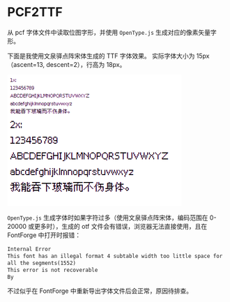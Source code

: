 # PCF2TTF

从 pcf 字体文件中读取位图字形，并使用 `OpenType.js` 生成对应的像素矢量字形。

下面是我使用文泉驿点阵宋体生成的 TTF 字体效果。
实际字体大小为 15px（ascent=13, descent=2），行高为 18px。

![example](./assets/example.png)

`OpenType.js` 生成字体时如果字符过多（使用文泉驿点阵宋体，编码范围在 0-20000 或更多时），生成的 otf 文件会有错误，浏览器无法直接使用，且在 FontForge 中打开时报错：

```
Internal Error
This font has an illegal format 4 subtable width too little space for all the segments(1552)
This error is not recoverable
By
```

不过似乎在 FontForge 中重新导出字体文件后会正常，原因待排查。
